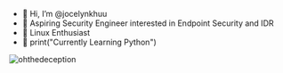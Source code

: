 - 👋 Hi, I’m @jocelynkhuu
- 🔐 Aspiring Security Engineer interested in Endpoint Security and IDR
- 🐧 Linux Enthusiast
- 🌱 print("Currently Learning Python")

<!---
jocelynkhuu/jocelynkhuu is a ✨ special ✨ repository because its `README.md` (this file) appears on your GitHub profile.
You can click the Preview link to take a look at your changes.
--->

![ohthedeception](https://user-images.githubusercontent.com/62637533/123417235-60136480-d56c-11eb-80aa-354e63ff44e8.png)

